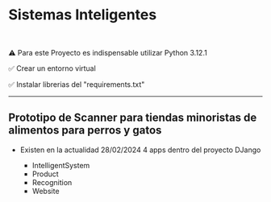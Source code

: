 <h1>Sistemas Inteligentes</h1><br>
<p>⚠️ Para este Proyecto es indispensable utilizar Python 3.12.1</p>
<p>✅ Crear un entorno virtual</p>
<p>✅ Instalar librerias del "requirements.txt"</p>
<hr>

<h2>Prototipo de Scanner para tiendas minoristas de alimentos para perros y gatos</h2>
<ul>
  <li>Existen en la actualidad 28/02/2024 4 apps dentro del proyecto DJango</li>
  <ul>
    <li type="square">IntelligentSystem</li>
    <li type="square">Product</li>
    <li type="square">Recognition</li>
    <li type="square">Website</li>
  </ul>
</ul>
